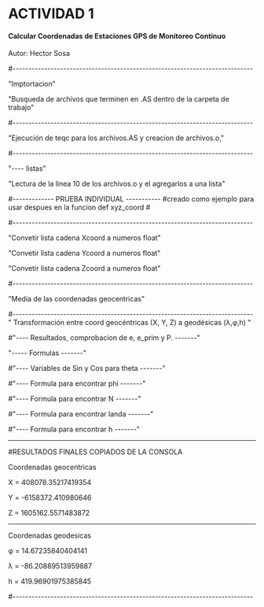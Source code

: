 # ACTIVIDAD 1
#### Calcular Coordenadas de Estaciones GPS de Monitoreo Continuo
Autor: Hector Sosa

#----------------------------------------------------------------------------

"Imptortacion"

"Busqueda de archivos que terminen en .AS dentro de la carpeta de trabajo"

#----------------------------------------------------------------------------

"Ejecución de teqc para los archivos.AS y creacion de archivos.o,"

#----------------------------------------------------------------------------

"---- listas"

"Lectura de la linea 10 de los archivos.o y el agregarlos a una lista"

#------------- PRUEBA INDIVIDUAL ----------- #creado como ejemplo para usar despues en la funcion def xyz_coord #

#----------------------------------------------------------------------------

"Convetir lista cadena Xcoord a numeros float"

"Convetir lista cadena Ycoord a numeros float"

"Convetir lista cadena Zcoord a numeros float"

#----------------------------------------------------------------------------

"Media de las coordenadas geocentricas"

#----------------------------------------------------------------------------
" Transformación entre coord geocéntricas (X, Y, Z) a geodésicas (λ,φ,h) "

#"---- Resultados, comprobacion de e, e_prim y P. -------"

"----- Formulas -------"

#"---- Variables de Sin y Cos para theta    -------"

#"---- Formula para encontrar phi  -------"

#"---- Formula para encontrar N   -------"

#"---- Formula para encontrar landa   -------"

#"---- Formula para encontrar h   -------"

----------------------------------------------------------------------------------------
#RESULTADOS FINALES COPIADOS DE LA CONSOLA

Coordenadas geocentricas

  X = 408078.35217419354

  Y = -6158372.410980646

  Z = 1605162.5571483872

-----------------

Coordenadas geodesicas

  φ = 14.67235840404141

  λ = -86.20889513959887

  h = 419.96901975385845

#----------------------------------------------------------------------------

